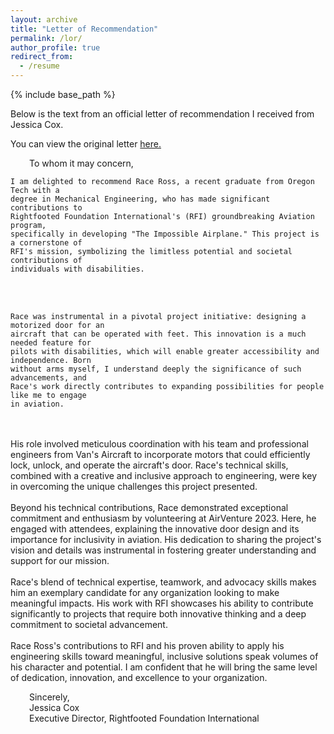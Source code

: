 ```yaml
---
layout: archive
title: "Letter of Recommendation"
permalink: /lor/
author_profile: true
redirect_from:
  - /resume
---
```


<style type="text/css"> 
 
.tab {  
		margin-left: 30px;  
 	} 

.doubletab {
        margin-left: 65px;
    }

.tabfixed {
        margin-left: 30px;
    }
 
</style> 

{% include base_path %}

Below is the text from an official letter of recommendation I received from Jessica Cox.

You can view the original letter [here.](https://drive.google.com/file/d/15cFoBIbG7-EmXWUMmVzj_KjlbFT-DmX2/view?usp=sharing)

<p class="tab">
    To whom it may concern,
</p>
<p class="doubletab">

    I am delighted to recommend Race Ross, a recent graduate from Oregon Tech with a
    degree in Mechanical Engineering, who has made significant contributions to
    Rightfooted Foundation International's (RFI) groundbreaking Aviation program,
    specifically in developing "The Impossible Airplane." This project is a cornerstone of
    RFI's mission, symbolizing the limitless potential and societal contributions of
    individuals with disabilities.
<br>
<br>

    Race was instrumental in a pivotal project initiative: designing a motorized door for an
    aircraft that can be operated with feet. This innovation is a much needed feature for
    pilots with disabilities, which will enable greater accessibility and independence. Born
    without arms myself, I understand deeply the significance of such advancements, and
    Race's work directly contributes to expanding possibilities for people like me to engage
    in aviation.
<br>
<br>
    His role involved meticulous coordination with his team and professional engineers
    from Van's Aircraft to incorporate motors that could efficiently lock, unlock, and operate
    the aircraft's door. Race's technical skills, combined with a creative and inclusive
    approach to engineering, were key in overcoming the unique challenges this project
    presented.
<br>
<br>
    Beyond his technical contributions, Race demonstrated exceptional commitment and
    enthusiasm by volunteering at AirVenture 2023. Here, he engaged with attendees,
    explaining the innovative door design and its importance for inclusivity in aviation. His
    dedication to sharing the project's vision and details was instrumental in fostering
    greater understanding and support for our mission.
<br>
<br>
    Race's blend of technical expertise, teamwork, and advocacy skills makes him an
    exemplary candidate for any organization looking to make meaningful impacts. His
    work with RFI showcases his ability to contribute significantly to projects that require
    both innovative thinking and a deep commitment to societal advancement.
<br>
<br>
    Race Ross's contributions to RFI and his proven ability to apply his engineering skills
    toward meaningful, inclusive solutions speak volumes of his character and potential. I
    am confident that he will bring the same level of dedication, innovation, and excellence
    to your organization.
</p>
<p class="tab">
    Sincerely,
<br>
    Jessica Cox
<br>
    Executive Director, Rightfooted Foundation International
</p>